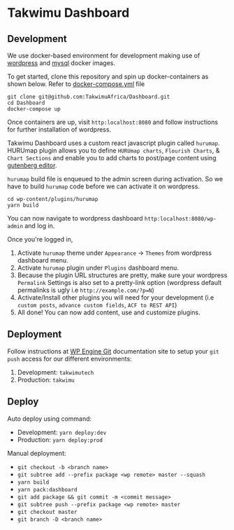 # Takwimu Dashboard

## Development
We use docker-based environment for development making use of [wordpress](https://hub.docker.com/_/wordpress/) and [mysql](https://hub.docker.com/_/mysql) docker images.

To get started, clone this repository and spin up docker-containers as shown below. Refer to [docker-compose.yml](https://github.com/TakwimuAfrica/Dashboard/blob/master/docker-compose.yml) file

```shell
git clone git@github.com:TakwimuAfrica/Dashboard.git
cd Dashboard
docker-compose up
```

Once containers are up, visit `http:localhost:8080` and follow instructions for further installation of wordpress.

Takwimu Dashboard uses a custom react javascript plugin called `hurumap`. HURUmap plugin allows you to define `HURUmap charts`, `Flourish Charts`, & `Chart Sections` and enable you to add charts to post/page content using [gutenberg editor](https://wordpress.org/gutenberg/).

`hurumap` build file is enqueued to the admin screen during activation. So we have to build `hurumap` code before we can activate it on wordpress.

```shell
cd wp-content/plugins/hurumap
yarn build
```

You can now navigate to wordpress dashboard `http:localhost:8080/wp-admin` and log in.

Once you're logged in,

1. Activate `hurumap` theme under `Appearance` -> `Themes` from wordpress dashboard menu. 
2. Activate `hurumap` plugin under `Plugins` dashboard menu.
3. Because the plugin URL structures are pretty, make sure your wordpress `Permalink` Settings is also set to a pretty-link option (wordpress default permalinks is ugly i.e `http://example.com/?p=N`)
4. Activate/Install other plugins you will need for your development (i.e `custom posts`, `advance custom fields`, `ACF to REST API`)
5. All done! You can now add content, use and customize plugins.


## Deployment

Follow instructions at [WP Engine Git](https://wpengine.com/git/) documentation site to setup your `git push` access for our different environments:

1. Development: `takwimutech`
2. Production: `takwimu`

## Deploy

Auto deploy using command:

- Development: `yarn deploy:dev`
- Production: `yarn deploy:prod`

Manual deployment:

- `git checkout -b <branch name>`
- `git subtree add --prefix package <wp remote> master --squash`
- `yarn build`
- `yarn pack:dashboard`
- `git add package && git commit -m <commit message>`
- `git subtree push --prefix package <wp remote> master`
- `git checkout master`
- `git branch -D <branch name>`
